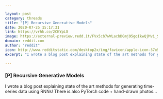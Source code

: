 ```yaml
---

layout: post
category: threads
title: "[P] Recursive Generative Models"
date: 2020-07-25 15:17:31
link: https://vrhk.co/2CKYpLO
image: https://external-preview.redd.it/FVx5cb7wWLacbDGmj95gqIkwQjMvi_S977XtR-GH2EE.jpg?width=1200&height=628.272251309&auto=webp&crop=1200:628.272251309,smart&s=e0ba5869a11b7b7cdc6d14fe58d279d7a1df6cd9
domain: reddit.com
author: "reddit"
icon: http://www.redditstatic.com/desktop2x/img/favicon/apple-icon-57x57.png
excerpt: "I wrote a blog post explaining state of the art methods for generating time-series data using RNNs! There is also PyTorch code + hand-drawn photos..."

---
```


### [P] Recursive Generative Models

I wrote a blog post explaining state of the art methods for generating time-series data using RNNs! There is also PyTorch code + hand-drawn photos...